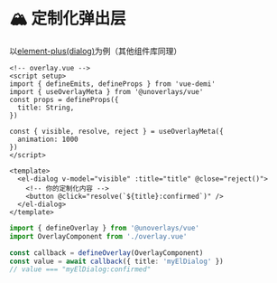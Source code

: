 # 🏔️ 定制化弹出层

以[element-plus(dialog)](https://element.eleme.cn/#/zh-CN/component/dialog)为例（其他组件库同理）

```vue
<!-- overlay.vue -->
<script setup>
import { defineEmits, defineProps } from 'vue-demi'
import { useOverlayMeta } from '@unoverlays/vue'
const props = defineProps({
  title: String,
})

const { visible, resolve, reject } = useOverlayMeta({
  animation: 1000
})
</script>

<template>
  <el-dialog v-model="visible" :title="title" @close="reject()">
    <!-- 你的定制化内容 -->
    <button @click="resolve(`${title}:confirmed`)" />
  </el-dialog>
</template>
```

```ts
import { defineOverlay } from '@unoverlays/vue'
import OverlayComponent from './overlay.vue'

const callback = defineOverlay(OverlayComponent)
const value = await callback({ title: 'myElDialog' })
// value === "myElDialog:confirmed"
```